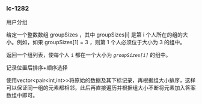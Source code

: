 ### lc-1282

用户分组

给定一个整数数组 groupSizes ，其中 groupSizes[i] 是第 i 个人所在的组的大小。例如，如果 groupSizes[1] = 3 ，则第 1 个人必须位于大小为 3 的组中。

返回一个组列表，使每个人 `i` 都在一个大小为 *`groupSizes[i]`* 的组中。



记录位置后排序+顺序选择

使用vector<pair<int,int>>将原始的数据及其下标记录，再根据组大小排序，这样可以保证同一组的元素都相邻，此后再直接遍历并根据组大小不断将元素加入答案数组中即可。

